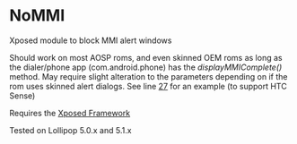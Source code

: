 # NoMMI
Xposed module to block MMI alert windows

Should work on most AOSP roms, and even skinned OEM roms as long as the dialer/phone app (com.android.phone) has the *displayMMIComplete()* method.
May require slight alteration to the parameters depending on if the rom uses skinned alert dialogs. See line [27](https://github.com/agentdr8/NoMMI/blob/master/nommi_mod/src/main/java/com/dr8/xposed/nommi/Mod.java#L27) for an example (to support HTC Sense)

Requires the [Xposed Framework](http://forum.xda-developers.com/xposed)

Tested on Lollipop 5.0.x and 5.1.x

